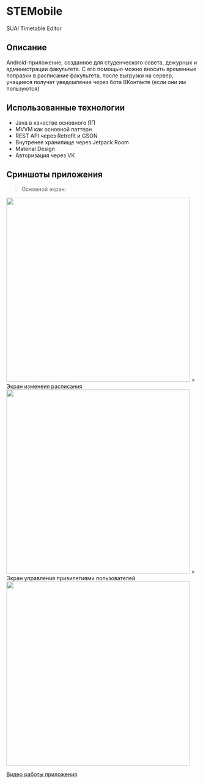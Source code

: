 # STEMobile
SUAI Timetable Editor
## Описание
Android-приложение, созданное для студенческого совета, дежурных и администрации факультета.
С его помощью можно вносить временные поправки в расписание факультета, после выгрузки на сервер, учащиеся получат уведомление
через бота ВКонтакте (если они им пользуются)
## Использованные технологии
* Java в качестве основного ЯП
* MVVM как основной паттерн
* REST API через Retrofit и GSON
* Внутренее хранилище через Jetpack Room
* Material Design
* Авторизация через VK
## Сриншоты приложения
> Основной экран:
<img src="https://github.com/MrLargha/STEMobile/raw/master/screenshots/main.png" width="480" />
> Экран изменеия расписания
<img src="https://github.com/MrLargha/STEMobile/raw/master/screenshots/add.png" width="480" />
> Экран управления привилегиями пользователей
<img src="https://github.com/MrLargha/STEMobile/raw/master/screenshots/perms.png" width="480" />

[Видео работы приложения](https://drive.google.com/file/d/1Ovutn4gGhnCIamFG9hwgPUPw1yWgk_rs/view?usp=sharing)
